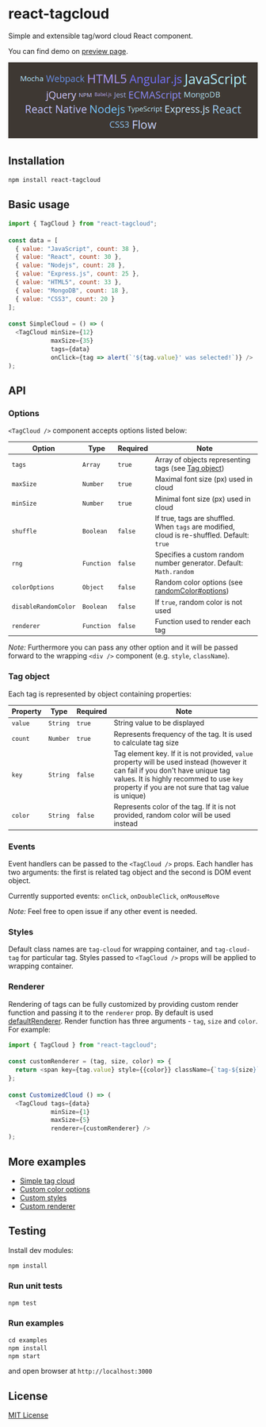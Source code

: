 # react-tagcloud

Simple and extensible tag/word cloud React component.

You can find demo on [preview page](https://madox2.github.io/react-tagcloud/).

![preview tag-cloud preview](./demo-min.png)

## Installation

```
npm install react-tagcloud
```

## Basic usage

```javascript
import { TagCloud } from "react-tagcloud";

const data = [
  { value: "JavaScript", count: 38 },
  { value: "React", count: 30 },
  { value: "Nodejs", count: 28 },
  { value: "Express.js", count: 25 },
  { value: "HTML5", count: 33 },
  { value: "MongoDB", count: 18 },
  { value: "CSS3", count: 20 }
];

const SimpleCloud = () => (
  <TagCloud minSize={12}
            maxSize={35}
            tags={data}
            onClick={tag => alert(`'${tag.value}' was selected!`)} />
);
```

## API

### Options

`<TagCloud />` component accepts options listed below:

| Option | Type | Required | Note |
|-----------|----------|--------|---|
|`tags`              |`Array`   |`true`|Array of objects representing tags (see [Tag object](#tag-object))|
|`maxSize`           |`Number`  |`true` |Maximal font size (px) used in cloud|
|`minSize`           |`Number`  |`true` |Minimal font size (px) used in cloud|
|`shuffle`           |`Boolean` |`false`|If true, tags are shuffled. When `tags` are modified, cloud is re-shuffled. Default: `true`|
|`rng`               |`Function`|`false`|Specifies a custom random number generator. Default: `Math.random`
|`colorOptions`      |`Object`  |`false`|Random color options (see [randomColor#options](https://github.com/davidmerfield/randomColor#options))|
|`disableRandomColor`|`Boolean` |`false`|If `true`, random color is not used|
|`renderer`          |`Function`|`false`|Function used to render each tag|

*Note:* Furthermore you can pass any other option and it will be passed forward to the wrapping `<div />` component (e.g. `style`, `className`).

### Tag object

Each tag is represented by object containing properties:

| Property | Type | Required | Note |
|----------|------|----------|------|
|`value`|`String`|`true` |String value to be displayed|
|`count`|`Number`|`true` |Represents frequency of the tag. It is used to calculate tag size|
|`key`  |`String`|`false`|Tag element key. If it is not provided, `value` property will be used instead (however it can fail if you don't have unique tag values. It is highly recommed to use `key` property if you are not sure that tag value is unique)|
|`color`|`String`|`false`|Represents color of the tag. If it is not provided, random color will be used instead|

### Events

Event handlers can be passed to the `<TagCloud />` props.
Each handler has two arguments: the first is related tag object and the second is DOM event object.

Currently supported events: `onClick`, `onDoubleClick`, `onMouseMove`

*Note:* Feel free to open issue if any other event is needed.

### Styles

Default class names are `tag-cloud` for wrapping container, and `tag-cloud-tag` for particular tag.
Styles passed to `<TagCloud />` props will be applied to wrapping container.

### Renderer

Rendering of tags can be fully customized by providing custom render function and passing it to the `renderer` prop.
By default is used [defaultRenderer](https://github.com/madox2/react-tagcloud/blob/master/src/defaultRenderer.js).
Render function has three arguments - `tag`, `size` and `color`.
For example:

```javascript
import { TagCloud } from "react-tagcloud";

const customRenderer = (tag, size, color) => {
  return <span key={tag.value} style={{color}} className={`tag-${size}`}>{tag.value}</span>;
};

const CustomizedCloud () => (
  <TagCloud tags={data}
            minSize={1}
            maxSize={5}
            renderer={customRenderer} />
);
```

## More examples

* [Simple tag cloud](https://github.com/madox2/react-tagcloud/blob/master/examples/src/simple-cloud.js)
* [Custom color options](https://github.com/madox2/react-tagcloud/blob/master/examples/src/custom-color-options.js)
* [Custom styles](https://github.com/madox2/react-tagcloud/blob/master/examples/src/custom-styles.js)
* [Custom renderer](https://github.com/madox2/react-tagcloud/blob/master/examples/src/custom-renderer.js)

## Testing

Install dev modules:

```
npm install
```

### Run unit tests

```
npm test
```

### Run examples

```
cd examples
npm install
npm start
```

and open browser at `http://localhost:3000`

## License

[MIT License](https://github.com/madox2/react-tagcloud/blob/master/LICENSE)
